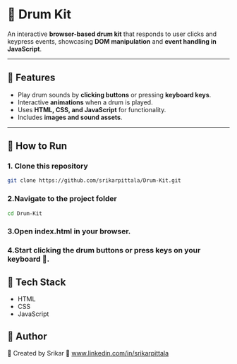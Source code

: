 # 🥁 Drum Kit  

An interactive **browser-based drum kit** that responds to user clicks and keypress events, showcasing **DOM manipulation** and **event handling in JavaScript**.  

---

## 🚀 Features
- Play drum sounds by **clicking buttons** or pressing **keyboard keys**.  
- Interactive **animations** when a drum is played.  
- Uses **HTML, CSS, and JavaScript** for functionality.  
- Includes **images and sound assets**.  

---
## 🔹 How to Run  

### 1. Clone this repository  
```bash
git clone https://github.com/srikarpittala/Drum-Kit.git
```
### 2.Navigate to the project folder
```bash
cd Drum-Kit
```
### 3.Open index.html in your browser. 
### 4.Start clicking the drum buttons or press keys on your keyboard 🎹.
## 🔹 Tech Stack  
- HTML 
- CSS 
- JavaScript

## 🔹 Author

👤 Created by Srikar
🔗 www.linkedin.com/in/srikarpittala
